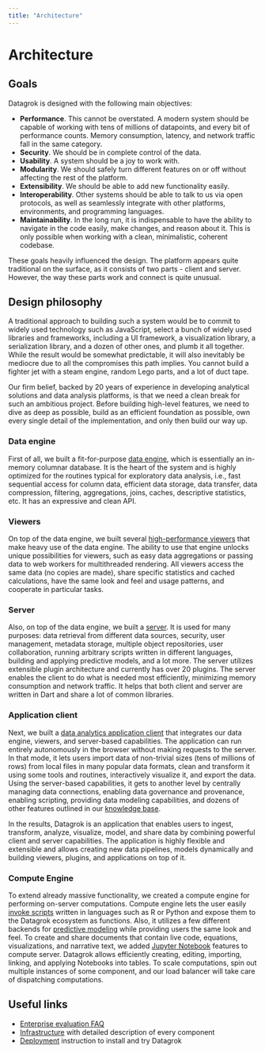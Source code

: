 ```yaml
---
title: "Architecture"
---
```

<!-- SUBTITLE: -->

# Architecture

## Goals

Datagrok is designed with the following main objectives:

* **Performance**. This cannot be overstated. A modern system should be capable of working with tens of millions of
  datapoints, and every bit of performance counts. Memory consumption, latency, and network traffic fall in the same
  category.
* **Security**. We should be in complete control of the data.
* **Usability**. A system should be a joy to work with.
* **Modularity**. We should safely turn different features on or off without affecting the rest of the platform.
* **Extensibility**. We should be able to add new functionality easily.
* **Interoperability**. Other systems should be able to talk to us via open protocols, as well as seamlessly integrate
  with other platforms, environments, and programming languages.
* **Maintainability**. In the long run, it is indispensable to have the ability to navigate in the code easily, make
  changes, and reason about it. This is only possible when working with a clean, minimalistic, coherent codebase.

These goals heavily influenced the design. The platform appears quite traditional on the surface, as it consists of two
parts - client and server. However, the way these parts work and connect is quite unusual.

## Design philosophy

A traditional approach to building such a system would be to commit to widely used technology such as JavaScript, select
a bunch of widely used libraries and frameworks, including a UI framework, a visualization library, a serialization
library, and a dozen of other ones, and plumb it all together. While the result would be somewhat predictable, it will
also inevitably be mediocre due to all the compromises this path implies. You cannot build a fighter jet with a steam
engine, random Lego parts, and a lot of duct tape.

Our firm belief, backed by 20 years of experience in developing analytical solutions and data analysis platforms, is
that we need a clean break for such an ambitious project. Before building high-level features, we need to dive as deep
as possible, build as an efficient foundation as possible, own every single detail of the implementation, and only then
build our way up.

### Data engine

First of all, we built a fit-for-purpose [data engine](infrastructure.md#in-memory-database), which is essentially an
in-memory columnar database. It is the heart of the system and is highly optimized for the routines typical for
exploratory data analysis, i.e., fast sequential access for column data, efficient data storage, data transfer, data
compression, filtering, aggregations, joins, caches, descriptive statistics, etc. It has an expressive and clean API.

### Viewers

On top of the data engine, we built several [high-performance viewers](infrastructure.md#viewers)
that make heavy use of the data engine. The ability to use that engine unlocks unique possibilities for viewers, such as
easy data aggregations or passing data to web workers for multithreaded rendering. All viewers access the same data (no
copies are made), share specific statistics and cached calculations, have the same look and feel and usage patterns, and
cooperate in particular tasks.

### Server

Also, on top of the data engine, we built a [server](infrastructure.md#datlas). It is used for many purposes: data
retrieval from different data sources, security, user management, metadata storage, multiple object repositories, user
collaboration, running arbitrary scripts written in different languages, building and applying predictive models, and a
lot more. The server utilizes extensible plugin architecture and currently has over 20 plugins. The server enables the
client to do what is needed most efficiently, minimizing memory consumption and network traffic. It helps that both
client and server are written in Dart and share a lot of common libraries.

### Application client

Next, we built a [data analytics application client](infrastructure.md#web-application) that integrates our data engine,
viewers, and server-based capabilities. The application can run entirely autonomously in the browser without making
requests to the server. In that mode, it lets users import data of non-trivial sizes (tens of millions of rows) from
local files in many popular data formats, clean and transform it using some tools and routines, interactively visualize
it, and export the data. Using the server-based capabilities, it gets to another level by centrally managing data
connections, enabling data governance and provenance, enabling scripting, providing data modeling capabilities, and
dozens of other features outlined in our [knowledge base](../../home.md).

In the results, Datagrok is an application that enables users to ingest, transform, analyze, visualize, model, and share
data by combining powerful client and server capabilities. The application is highly flexible and extensible and allows
creating new data pipelines, models dynamically and building viewers, plugins, and applications on top of it.

### Compute Engine

To extend already massive functionality, we created a compute engine for performing on-server computations. Compute
engine lets the user easily [invoke scripts](../../compute/scripting.md) written in languages such as R or Python and
expose them to the Datagrok ecosystem as functions. Also, it utilizes a few different backends
for [predictive modeling](../../learn/predictive-modeling.md) while providing users the same look and feel. To create
and share documents that contain live code, equations, visualizations, and narrative text, we added
[Jupyter Notebook](../../compute/jupyter-notebook.md) features to compute server. Datagrok allows efficiently creating,
editing, importing, linking, and applying Notebooks into tables. To scale computations, spin out multiple instances of
some component, and our load balancer will take care of dispatching computations.

## Useful links

* [Enterprise evaluation FAQ](enterprise-evaluation-faq.md)
* [Infrastructure](infrastructure.md) with detailed description of every component
* [Deployment](deploy.md) instruction to install and try Datagrok
